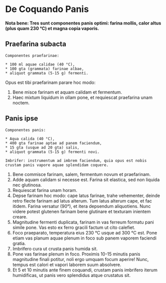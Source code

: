 # De Coquando Panis

**Nota bene: Tres sunt componentes panis optimi: farina mollis, calor altus (plus quam 230 °C) et magna copia vaporis.**

## Praefarina subacta

```
Componentes praefarinae:

* 100 ml aquae calidae (40 °C),
* 100 gta (grammata) farinae albae,
* aliquot grammata (5-15 g) fermenti.
```

Opus est tibi praefarinam parare hoc modo:
1. Bene misce farinam et aquam calidam et fermentum.
2. Haec mixtum liquidum in ollam pone, et requiescat praefarina unam noctem.

## Panis ipse

```
Componentes panis:

* Aqua calida (40 °C),
* 400 gta farinae aptae ad panem faciendum,
* 15 gta (usque ad 20 gta) salis,
* aliquot grammata (5-15 g) fermenti novi.

Imbrifer: instrumentum ad imbrem faciendum, quia opus est nobis crustam panis vapore aquae splendidam coquere.
```

1. Bene commisce farinam, salem, fermentum novum et praefarinam.
2. Adde aquam calidam si necesse est. Farina sit elastica, sed non liquida nec glutinosa.
3. Requiescat farina unam horam.
4. Depse farinam hoc modo: cape latus farinae, trahe vehementer, deinde retro flecte farinam ad latus alterum. Tum latus alterum cape, et fac itidem. Farina versatur (90°), et itera depsendum aliquotiens. Nunc videre potest glutenen farinam bene glutinare et texturam inientem creare.
5. Magnitudine fermenti duplicata, farinam in vas ferreum formatu pani simile pone. Vas esto ex ferro gracili factum ut cito calefiet.
6. Foco praeparato, temperatura eius 230 °C usque ad 300 °C est. Pone etiam vas planum aquae plenum in foco sub panem vaporem faciendi gratia.
7. Imbrifero cura ut crusta panis humida sit.
8. Pone vas farinae plenum in foco. Proximis 10-15 minutis panis magnitudine finali potitur, noli ergo umquam focum aperire! Nunc, tempus est calori et vapori laborem suum absolvere.
9. Et 5 et 10 minutis ante finem coquandi, crustam panis imbrifero iterum humidificas, ut panis vero splendidus atque crustatus sit.
